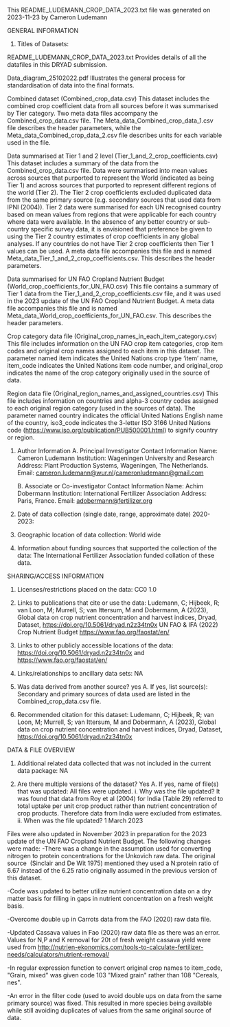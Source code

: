 This README_LUDEMANN_CROP_DATA_2023.txt file was generated on 2023-11-23 by Cameron Ludemann

GENERAL INFORMATION

1.  Titles of Datasets:

README_LUDEMANN_CROP_DATA_2023.txt
Provides details of all the datafiles in this DRYAD submission.

Data_diagram_25102022.pdf
Illustrates the general process for standardisation of data into the final formats.

Combined dataset (Combined_crop_data.csv)
This dataset includes the combined crop coefficient data from all sources before it was summarised by Tier category. Two meta data files accompany the Combined_crop_data.csv file. The Meta_data_Combined_crop_data_1.csv file describes the header parameters, while the Meta_data_Combined_crop_data_2.csv file describes units for each variable used in the file.

Data summarised at Tier 1 and 2 level (Tier_1_and_2_crop_coefficients.csv)
This dataset includes a summary of the data from the Combined_crop_data.csv file. Data were summarised into mean values across sources that purported to represent the World (indicated as being Tier 1) and across sources that purported to represent different regions of the world (Tier 2). The Tier 2 crop coefficients excluded duplicated data from the same primary source (e.g. secondary sources that used data from IPNI (2004)). Tier 2 data were summarised for each UN recognised country based on mean values from regions that were applicable for each country where data were available. In the absence of any better country or sub-country specific survey data, it is envisioned that preference be given to using the Tier 2 country estimates of crop coefficients in any global analyses. If any countries do not have Tier 2 crop coefficients then Tier 1 values can be used.
A meta data file accompanies this file and is named Meta_data_Tier_1_and_2_crop_coefficients.csv. This describes the header parameters.

Data summarised for UN FAO Cropland Nutrient Budget (World_crop_coefficients_for_UN_FAO.csv)
This file contains a summary of Tier 1 data from the Tier_1_and_2_crop_coefficients.csv file, and it was used in the 2023 update of the UN FAO Cropland Nutrient Budget.  A meta data file accompanies this file and is named Meta_data_World_crop_coefficients_for_UN_FAO.csv. This describes the header parameters.

Crop category data file (Original_crop_names_in_each_item_category.csv)
This file includes information on the UN FAO crop item categories, crop item codes and original crop names assigned to each item in this dataset. The parameter named item indicates the United Nations crop type ‘item’ name, item_code indicates the United Nations item code number, and original_crop  indicates the name of the crop category originally used in the source of data.

Region data file (Original_region_names_and_assigned_countries.csv)
This file includes information on countries and alpha-3 country codes assigned to each original region category (used in the sources of data). The parameter named country indicates the official United Nations English name of the country, iso3_code indicates the 3-letter ISO 3166 United Nations code (<https://www.iso.org/publication/PUB500001.html>) to signify country or region.

1.  Author Information
    A. Principal Investigator Contact Information
    Name: Cameron Ludemann
    Institution: Wageningen University and Research
    Address: Plant Production Systems, Wageningen, The Netherlands.
    Email: <cameron.ludemann@wur.nl>/cameronludemann@gmail.com

    B. Associate or Co-investigator Contact Information
    Name: Achim Dobermann
    Institution: International Fertilizer Association
    Address: Paris, France.
    Email: <adobermann@fertilizer.org>

2.  Date of data collection (single date, range, approximate date)   2020-2023:

3.  Geographic location of data collection: World wide

4.  Information about funding sources that supported the collection of the data: The International Fertilizer Association funded collation of these data.

SHARING/ACCESS INFORMATION

1.  Licenses/restrictions placed on the data: CC0 1.0

2.  Links to publications that cite or use the data:
    Ludemann, C; Hijbeek, R; van Loon, M; Murrell, S; van Ittersum, M and Dobermann, A (2023), Global data on crop nutrient concentration and harvest indices, Dryad, Dataset, <https://doi.org/10.5061/dryad.n2z34tn0x>
    UN FAO & IFA (2022) Crop Nutrient Budget <https://www.fao.org/faostat/en/>

3.  Links to other publicly accessible locations of the data: <https://doi.org/10.5061/dryad.n2z34tn0x> and <https://www.fao.org/faostat/en/>

4.  Links/relationships to ancillary data sets: NA

5.  Was data derived from another source? yes
    A. If yes, list source(s):
    Secondary and primary sources of data used are listed in the Combined_crop_data.csv file.

6.  Recommended citation for this dataset:
    Ludemann, C; Hijbeek, R; van Loon, M; Murrell, S; van Ittersum, M and Dobermann, A (2023), Global data on crop nutrient concentration and harvest indices, Dryad, Dataset, <https://doi.org/10.5061/dryad.n2z34tn0x>

DATA & FILE OVERVIEW

1.  Additional related data collected that was not included in the current data package: NA

2.  Are there multiple versions of the dataset? Yes
    A. If yes, name of file(s) that was updated: All files were updated.
    i. Why was the file updated? It was found that data from Roy et al (2004) for India (Table 29) referred to total uptake per unit crop product rather than nutrient concentration of crop products. Therefore data from India were excluded from estimates.
    ii. When was the file updated? 1 March 2023

Files were also updated in November 2023 in preparation for the 2023 update of the UN FAO Cropland Nutrient Budget. The following changes were made:
-There was a change in the assumption used for converting nitrogen to protein concentrations for the Unkovich raw data. The original source  (Sinclair and De Wit 1975) mentioned they used a N:protein ratio of 6.67 instead of the 6.25 ratio originally assumed in the previous version of this dataset.

-Code was updated to better utilize nutrient concentration data on a dry matter basis for filling in gaps in nutrient concentration on a fresh weight basis. 

-Overcome double up in Carrots data from the FAO (2020) raw data file. 

-Updated Cassava values in Fao (2020) raw data file as there was an error. Values for N,P and K removal for 20t of fresh weight cassava yield were used from <http://nutrien-ekonomics.com/tools-to-calculate-fertilizer-needs/calculators/nutrient-removal/>

-In regular expression function to convert original crop names to item_code, "Grain, mixed" was given code 103 "Mixed grain" rather than 108 "Cereals, nes". 

-An error in the filter code (used to avoid double ups on data from the same primary source) was fixed. This resulted in more species being available while still avoiding duplicates of values from the same original source of data. 
